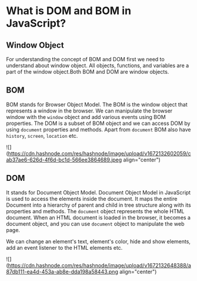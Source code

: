 # What is DOM and BOM in JavaScript?

## Window Object

For understanding the concept of BOM and DOM first we need to understand about window object. All objects, functions, and variables are a part of the window object.Both BOM and DOM are window objects.

## BOM

BOM stands for Browser Object Model. The BOM is the window object that represents a window in the browser. We can manipulate the browser window with the `window` object and add various events using BOM properties. The DOM is a subset of BOM object and we can access DOM by using `document` properties and methods. Apart from `document` BOM also have `history`, `screen`, `location` etc.

![](https://cdn.hashnode.com/res/hashnode/image/upload/v1672132602059/cab37ae6-626d-4f6d-bc1d-566ee3864689.jpeg align="center")

## DOM

It stands for Document Object Model. Document Object Model in JavaScript is used to access the elements inside the document. It maps the entire Document into a hierarchy of parent and child in tree structure along with its properties and methods. The `document` object represents the whole HTML document. When an HTML document is loaded in the browser, it becomes a document object, and you can use `document` object to manipulate the web page.

We can change an element's text, element's color, hide and show elements, add an event listener to the HTML elements etc.

![](https://cdn.hashnode.com/res/hashnode/image/upload/v1672132648388/a87db111-ea4d-453a-ab8e-dda198a58443.png align="center")